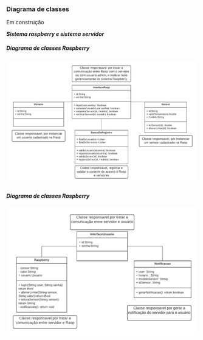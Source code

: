 ### Diagrama de classes

Em construção

***Sistema raspberry e sistema servidor***

##### Diagrama de classes Raspberry

![Diagrama-classe-Rasp](images/diagrama-classes-raspberry.png)

##### Diagrama de classes Raspberry

![Diagrama-classe-Server](images/diagrama-classes-servidor.png)
